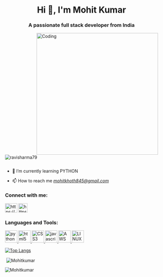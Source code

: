 <h1 align="center">Hi 👋, I'm Mohit Kumar</h1>
<h3 align="center">A passionate full stack developer from India</h3>
<img align="right" alt="Coding" width="400" src="https://www.wingstechsolutions.com/wp-content/uploads/2022/03/full-stack-development.gif">

<p align="left"> <img src="https://komarev.com/ghpvc/?username=ravisharma79&label=Profile%20views&color=0e75b6&style=flat" alt="ravisharma79" /> </p>

<p align="left"> <a href="https://twitter.com/" target="blank"><img src="https://img.shields.io/twitter/follow/?logo=twitter&style=for-the-badge" alt="" /></a> </p>

- 🌱 I’m currently learning PYTHON

- 📫 How to reach me *mohitkhoth845@gmail.com*

<h3 align="left">Connect with me:</h3>
<p align="left">
<a href="https://www.linkedin.com/in/Mohitkumar" target="blank"><img align="center" src="https://www.svgrepo.com/show/217760/linkedin.sv"
alt="https://www.linkedin.com/in/mohit-kumar-9a0977274?lipi=urn%3Ali%3Apage%3Ad_flagship3_profile_view_base_contact_details%3Bc7ghFCm2QoiZAMc1eL4%2Fxg%3D%3D" height="30" width="40" /></a>
<a href="https://www.instagram.com/20_mohitt" target="blank"><img align="center" src="https://cdn.iconscout.com/icon/free/png-512/free-instagram-1868978-1583142.png?f=webp&w=256" alt="https://www.instagram.com/20_mohitt" height="30" width="30" /></a>
</p>

<h3 align="left">Languages and Tools:</h3>
<p align="left"> <a href="https://www.python.org/" target="_blank" rel="noreferrer">
<img src="https://www.svgrepo.com/show/376344/python.svg" alt="python" width="40" height="40"/> </a>
<a href="https://www.w3.org/html/" target="_blank" rel="noreferrer">
<img src="https://www.svgrepo.com/show/373669/html.svg" alt="html5" width="40" height="40"/> </a>
<a href="https://www.w3schools.com/css/" target="_blank" rel="noreferrer">
<img src="https://www.svgrepo.com/show/452185/css-3.svg" alt="CSS3" width="40" height="40"/> </a>
<a href="https://developer.mozilla.org/en-US/docs/Web/JavaScript" target="_blank" rel="noreferrer"> 
<img src="https://cdn.worldvectorlogo.com/logos/logo-javascript.svg" alt="javascript" width="40" height="40"/> </a>
<a href="https://aws.amazon.com/console/" target="_blank" rel="noreferrer">
<img src="https://www.svgrepo.com/show/448266/aws.svg" alt="AWS" width="40" height="40"/> </a>
<a href="https://www.linux.org/" target="_blank" rel="noreferrer">
<img src="https://www.svgrepo.com/show/448236/linux.svg" alt="LINUX" width="40" height="40"/> </a>
</p>

[![Top Langs](https://github-readme-stats-git-masterrstaa-rickstaa.vercel.app/api/top-langs/?username=Mohitkumar)](https://github.com/Mohitkumar/github-readme-stats)

<p>&nbsp;<img align="center" src="https://github-readme-stats.vercel.app/api?username=Mohitkumar&show_icons=true&locale=en" alt="Mohitkumar" /></p>

<p><img align="center" src="https://github-readme-streak-stats.herokuapp.com/?user=Mohitkumar&" alt="Mohitkumar" /></p
